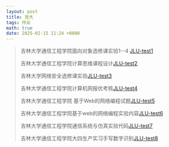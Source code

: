 ```yaml
---
layout: post
title: 吉大
tags: 作业
math: true
date: 2025-02-15 11:24 +0800
---
```

>吉林大学通信工程学院面向对象选修课实验1--4 [JLU-test1](https://github.com/Yeither/JLU-test1)
>
>吉林大学通信工程学院计算思维课程设计[JLU-test2](https://github.com/Yeither/JLU_test2)
>
>吉林大学网络安全选修课实验[JLU-test3](https://github.com/Yeither/JLU-test3)
>
>吉林大学通信工程学院计算机网报优考核[JLU-test4](https://github.com/Yeither/JLU-test4)
>
>吉林大学通信工程学院 基于Web的网络编程试题[JLU-test5](https://github.com/Yeither/JLU-test5)
>
>吉林大学通信工程学院基于web的网络编程实验内容[JLU-test6](https://github.com/Yeither/JLU-test6)
>
>吉林大学通信工程学院通信系统与仿真实验代码[JLU-test7](https://github.com/Yeither/JLU-test7)
>
>吉林大学通信工程学院大四生产实习手写数字识别[JLU-test8](https://github.com/Yeither/JLU-test8)
